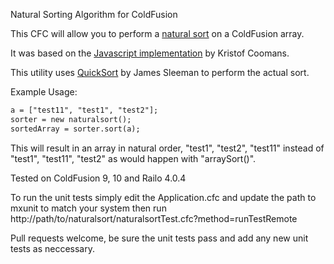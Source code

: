 Natural Sorting Algorithm for ColdFusion

This CFC will allow you to perform a [natural sort](http://sourcefrog.net/projects/natsort/) on a ColdFusion array.

It was based on the [Javascript implementation](http://sourcefrog.net/projects/natsort/natcompare.js) by Kristof Coomans.

This utility uses [QuickSort](http://www.cflib.org/udf/QuickSort) by James Sleeman to perform the actual sort.

Example Usage:

```cfml
a = ["test11", "test1", "test2"];
sorter = new naturalsort();
sortedArray = sorter.sort(a);
```

This will result in an array in natural order, "test1", "test2", "test11" instead of "test1", "test11", "test2" as would happen with "arraySort()".

Tested on ColdFusion 9, 10 and Railo 4.0.4

To run the unit tests simply edit the Application.cfc and update the path to mxunit to match your system then run http://path/to/naturalsort/naturalsortTest.cfc?method=runTestRemote

Pull requests welcome, be sure the unit tests pass and add any new unit tests as neccessary.